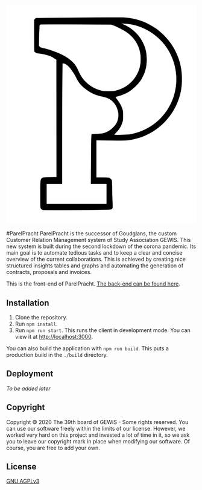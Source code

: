 ![ParelPracht](./public/ParelPracht-blacksvg.svg)

#ParelPracht
ParelPracht is the successor of Goudglans, the custom Customer Relation Management system of Study Association GEWIS.
This new system is built during the second lockdown of the corona pandemic.
Its main goal is to automate tedious tasks and to keep a clear and concise overview of the current collaborations.
This is achieved by creating nice structured insights tables and graphs and automating the generation of contracts, proposals and invoices.

This is the front-end of ParelPracht. [The back-end can be found here](https://github.com/GEWIS/parelpracht-server).

## Installation
1. Clone the repository.
2. Run `npm install`.
3. Run `npm run start`. This runs the client in development mode. You can view it at [http://localhost:3000](http://localhost:3000).

You can also build the application with `npm run build`. This puts a production build in the `./build` directory.

## Deployment
*To be added later*

## Copyright

Copyright © 2020 The 39th board of GEWIS - Some rights reserved. You can use our software freely within the limits of
our license. However, we worked very hard on this project and invested a lot of time in it, so we ask you to leave our
copyright mark in place when modifying our software. Of course, you are free to add your own.

## License
[GNU AGPLv3](./LICENSE)
